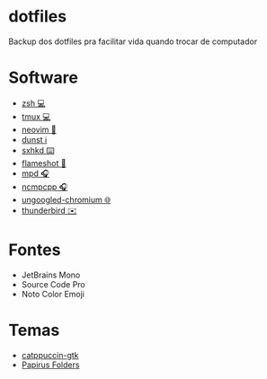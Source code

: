 # dotfiles

Backup dos dotfiles pra facilitar vida quando trocar de computador

# Software

- [zsh 💻](https://www.zsh.org)
- [tmux 💻](https://github.com/tmux/tmux)
- [neovim 📝](https://neovim.io)
- [dunst ℹ️](https://dunst-project.org)
- [sxhkd ⌨️](https://github.com/baskerville/sxhkd)
- [flameshot 📸](https://flameshot.org)
- [mpd 🎧](https://www.musicpd.org)
- [ncmpcpp 🎧](https://github.com/ncmpcpp/ncmpcpp)
- [ungoogled-chromium 🌐](https://github.com/ungoogled-software/ungoogled-chromium)
- [thunderbird ✉️](https://www.thunderbird.net)

# Fontes

- JetBrains Mono
- Source Code Pro
- Noto Color Emoji

# Temas

- [catppuccin-gtk](https://github.com/catppuccin/gtk)
- [Papirus Folders](https://github.com/catppuccin/papirus-folders)

